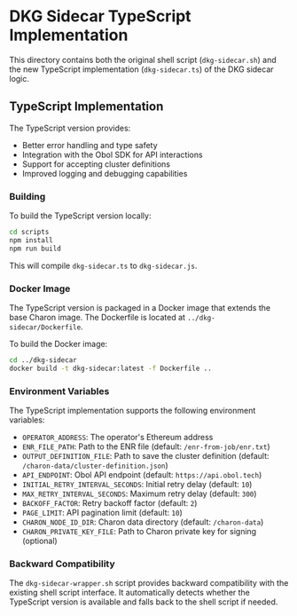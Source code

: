 # DKG Sidecar TypeScript Implementation

This directory contains both the original shell script (`dkg-sidecar.sh`) and the new TypeScript implementation (`dkg-sidecar.ts`) of the DKG sidecar logic.

## TypeScript Implementation

The TypeScript version provides:
- Better error handling and type safety
- Integration with the Obol SDK for API interactions
- Support for accepting cluster definitions
- Improved logging and debugging capabilities

### Building

To build the TypeScript version locally:

```bash
cd scripts
npm install
npm run build
```

This will compile `dkg-sidecar.ts` to `dkg-sidecar.js`.

### Docker Image

The TypeScript version is packaged in a Docker image that extends the base Charon image. The Dockerfile is located at `../dkg-sidecar/Dockerfile`.

To build the Docker image:

```bash
cd ../dkg-sidecar
docker build -t dkg-sidecar:latest -f Dockerfile ..
```

### Environment Variables

The TypeScript implementation supports the following environment variables:

- `OPERATOR_ADDRESS`: The operator's Ethereum address
- `ENR_FILE_PATH`: Path to the ENR file (default: `/enr-from-job/enr.txt`)
- `OUTPUT_DEFINITION_FILE`: Path to save the cluster definition (default: `/charon-data/cluster-definition.json`)
- `API_ENDPOINT`: Obol API endpoint (default: `https://api.obol.tech`)
- `INITIAL_RETRY_INTERVAL_SECONDS`: Initial retry delay (default: `10`)
- `MAX_RETRY_INTERVAL_SECONDS`: Maximum retry delay (default: `300`)
- `BACKOFF_FACTOR`: Retry backoff factor (default: `2`)
- `PAGE_LIMIT`: API pagination limit (default: `10`)
- `CHARON_NODE_ID_DIR`: Charon data directory (default: `/charon-data`)
- `CHARON_PRIVATE_KEY_FILE`: Path to Charon private key for signing (optional)

### Backward Compatibility

The `dkg-sidecar-wrapper.sh` script provides backward compatibility with the existing shell script interface. It automatically detects whether the TypeScript version is available and falls back to the shell script if needed.
